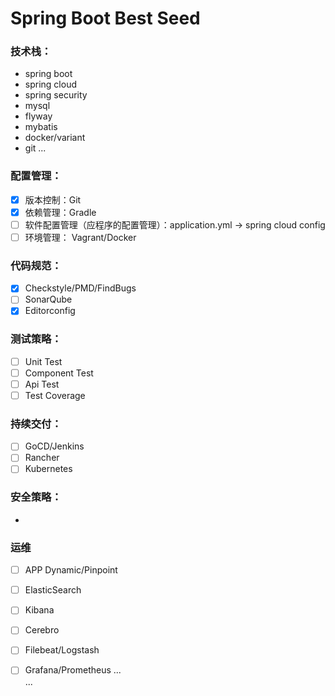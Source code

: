 # Spring Boot Best Seed

### 技术栈：
  * spring boot
  * spring cloud
  * spring security
  * mysql
  * flyway
  * mybatis
  * docker/variant
  * git
  ...

### 配置管理：
 - [x] 版本控制：Git
 - [x] 依赖管理：Gradle
 - [ ] 软件配置管理（应程序的配置管理）：application.yml -> spring cloud config
 - [ ] 环境管理： Vagrant/Docker

### 代码规范：
 - [x] Checkstyle/PMD/FindBugs
 - [ ] SonarQube
 - [x] Editorconfig
      
### 测试策略：
  - [ ] Unit Test
  - [ ] Component Test
  - [ ] Api Test 
  - [ ] Test Coverage 

### 持续交付：
  - [ ] GoCD/Jenkins
  - [ ] Rancher
  - [ ] Kubernetes
  
### 安全策略：
  *
### 运维
  - [ ] APP Dynamic/Pinpoint
  - [ ] ElasticSearch
  - [ ] Kibana
  - [ ] Cerebro
  - [ ] Filebeat/Logstash
  - [ ] Grafana/Prometheus 
...  
... 

